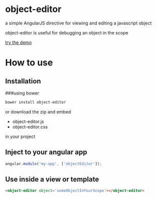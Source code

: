 object-editor
=============

a simple AngularJS directive for viewing and editing a javascript object

object-editor is useful for debugging an object in the scope 

[try the demo](http://jsfiddle.net/barakedry/1L8e7mwx/1/)

# How to use
## Installation

###using bower
```bash
bower install object-editor
```


or download the zip and embed 
* object-editor.js
* object-editor.css

in your project

## Inject to your angular app
```javascript
angular.module('my-app', ['objectEditor']);
```

## Use inside a view or template
```html
<object-editor object='someObjectInYourScope'></object-editor>
```

